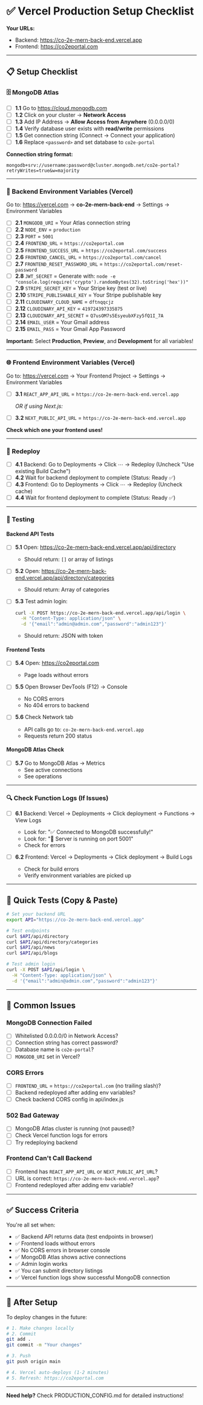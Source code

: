 # ✅ Vercel Production Setup Checklist

**Your URLs:**
- Backend: https://co-2e-mern-back-end.vercel.app
- Frontend: https://co2eportal.com

---

## 📋 Setup Checklist

### 🗄️ MongoDB Atlas

- [ ] **1.1** Go to https://cloud.mongodb.com
- [ ] **1.2** Click on your cluster → **Network Access**
- [ ] **1.3** Add IP Address → **Allow Access from Anywhere** (0.0.0.0/0)
- [ ] **1.4** Verify database user exists with **read/write** permissions
- [ ] **1.5** Get connection string (Connect → Connect your application)
- [ ] **1.6** Replace `<password>` and set database to `co2e-portal`

**Connection string format:**
```
mongodb+srv://username:password@cluster.mongodb.net/co2e-portal?retryWrites=true&w=majority
```

---

### 🔧 Backend Environment Variables (Vercel)

Go to: https://vercel.com → **co-2e-mern-back-end** → Settings → Environment Variables

- [ ] **2.1** `MONGODB_URI` = Your Atlas connection string
- [ ] **2.2** `NODE_ENV` = `production`
- [ ] **2.3** `PORT` = `5001`
- [ ] **2.4** `FRONTEND_URL` = `https://co2eportal.com`
- [ ] **2.5** `FRONTEND_SUCCESS_URL` = `https://co2eportal.com/success`
- [ ] **2.6** `FRONTEND_CANCEL_URL` = `https://co2eportal.com/cancel`
- [ ] **2.7** `FRONTEND_RESET_PASSWORD_URL` = `https://co2eportal.com/reset-password`
- [ ] **2.8** `JWT_SECRET` = Generate with: `node -e "console.log(require('crypto').randomBytes(32).toString('hex'))"`
- [ ] **2.9** `STRIPE_SECRET_KEY` = Your Stripe key (test or live)
- [ ] **2.10** `STRIPE_PUBLISHABLE_KEY` = Your Stripe publishable key
- [ ] **2.11** `CLOUDINARY_CLOUD_NAME` = `dftnqqcjz`
- [ ] **2.12** `CLOUDINARY_API_KEY` = `419724397335875`
- [ ] **2.13** `CLOUDINARY_API_SECRET` = `Q7usOM7s5EsyeubXFzy5fQ1I_7A`
- [ ] **2.14** `EMAIL_USER` = Your Gmail address
- [ ] **2.15** `EMAIL_PASS` = Your Gmail App Password

**Important:** Select **Production**, **Preview**, and **Development** for all variables!

---

### 🌐 Frontend Environment Variables (Vercel)

Go to: https://vercel.com → Your Frontend Project → Settings → Environment Variables

- [ ] **3.1** `REACT_APP_API_URL` = `https://co-2e-mern-back-end.vercel.app`

  *OR if using Next.js:*
- [ ] **3.2** `NEXT_PUBLIC_API_URL` = `https://co-2e-mern-back-end.vercel.app`

**Check which one your frontend uses!**

---

### 🔄 Redeploy

- [ ] **4.1** Backend: Go to Deployments → Click ⋯ → Redeploy (Uncheck "Use existing Build Cache")
- [ ] **4.2** Wait for backend deployment to complete (Status: Ready ✅)
- [ ] **4.3** Frontend: Go to Deployments → Click ⋯ → Redeploy (Uncheck cache)
- [ ] **4.4** Wait for frontend deployment to complete (Status: Ready ✅)

---

### 🧪 Testing

#### Backend API Tests

- [ ] **5.1** Open: https://co-2e-mern-back-end.vercel.app/api/directory
  - Should return: `[]` or array of listings

- [ ] **5.2** Open: https://co-2e-mern-back-end.vercel.app/api/directory/categories
  - Should return: Array of categories

- [ ] **5.3** Test admin login:
  ```bash
  curl -X POST https://co-2e-mern-back-end.vercel.app/api/login \
    -H "Content-Type: application/json" \
    -d '{"email":"admin@admin.com","password":"admin123"}'
  ```
  - Should return: JSON with token

#### Frontend Tests

- [ ] **5.4** Open: https://co2eportal.com
  - Page loads without errors

- [ ] **5.5** Open Browser DevTools (F12) → Console
  - No CORS errors
  - No 404 errors to backend

- [ ] **5.6** Check Network tab
  - API calls go to: `co-2e-mern-back-end.vercel.app`
  - Requests return 200 status

#### MongoDB Atlas Check

- [ ] **5.7** Go to MongoDB Atlas → Metrics
  - See active connections
  - See operations

---

### 🔍 Check Function Logs (If Issues)

- [ ] **6.1** Backend: Vercel → Deployments → Click deployment → Functions → View Logs
  - Look for: "✅ Connected to MongoDB successfully!"
  - Look for: "🚀 Server is running on port 5001"
  - Check for errors

- [ ] **6.2** Frontend: Vercel → Deployments → Click deployment → Build Logs
  - Check for build errors
  - Verify environment variables are picked up

---

## 🎯 Quick Tests (Copy & Paste)

```bash
# Set your backend URL
export API="https://co-2e-mern-back-end.vercel.app"

# Test endpoints
curl $API/api/directory
curl $API/api/directory/categories
curl $API/api/news
curl $API/api/blogs

# Test admin login
curl -X POST $API/api/login \
  -H "Content-Type: application/json" \
  -d '{"email":"admin@admin.com","password":"admin123"}'
```

---

## 🐛 Common Issues

### MongoDB Connection Failed
- [ ] Whitelisted 0.0.0.0/0 in Network Access?
- [ ] Connection string has correct password?
- [ ] Database name is `co2e-portal`?
- [ ] `MONGODB_URI` set in Vercel?

### CORS Errors
- [ ] `FRONTEND_URL` = `https://co2eportal.com` (no trailing slash)?
- [ ] Backend redeployed after adding env variables?
- [ ] Check backend CORS config in api/index.js

### 502 Bad Gateway
- [ ] MongoDB Atlas cluster is running (not paused)?
- [ ] Check Vercel function logs for errors
- [ ] Try redeploying backend

### Frontend Can't Call Backend
- [ ] Frontend has `REACT_APP_API_URL` or `NEXT_PUBLIC_API_URL`?
- [ ] URL is correct: `https://co-2e-mern-back-end.vercel.app`?
- [ ] Frontend redeployed after adding env variable?

---

## ✅ Success Criteria

You're all set when:

- ✅ Backend API returns data (test endpoints in browser)
- ✅ Frontend loads without errors
- ✅ No CORS errors in browser console
- ✅ MongoDB Atlas shows active connections
- ✅ Admin login works
- ✅ You can submit directory listings
- ✅ Vercel function logs show successful MongoDB connection

---

## 🚀 After Setup

To deploy changes in the future:

```bash
# 1. Make changes locally
# 2. Commit
git add .
git commit -m "Your changes"

# 3. Push
git push origin main

# 4. Vercel auto-deploys (1-2 minutes)
# 5. Refresh: https://co2eportal.com
```

---

**Need help?** Check PRODUCTION_CONFIG.md for detailed instructions!
